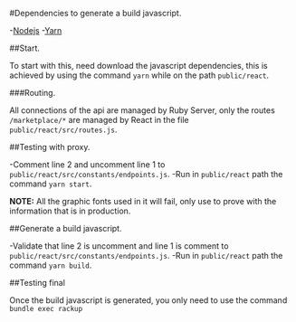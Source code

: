 #Dependencies to generate a build javascript.

-[Nodejs](https://nodejs.org/en/download/)
-[Yarn](https://yarnpkg.com/lang/en/docs/install/#debian-stable)

##Start.

To start with this, need download the javascript dependencies, this is achieved by using the command `yarn` while on the path `public/react`.

###Routing.

All connections of the api are managed by Ruby Server, only the routes `/marketplace/*` are managed by React in the file `public/react/src/routes.js`.

##Testing with proxy.

-Comment line 2 and uncomment line 1 to `public/react/src/constants/endpoints.js`.
-Run in `public/react` path the command `yarn start`.

**NOTE:** All the graphic fonts used in it will fail, only use to prove with the information that is in production.

##Generate a build javascript.

-Validate that line 2 is uncomment and line 1 is comment to `public/react/src/constants/endpoints.js`.
-Run in `public/react` path the command `yarn build`.

##Testing final

Once the build javascript is generated, you only need to use the command  `bundle exec rackup`
